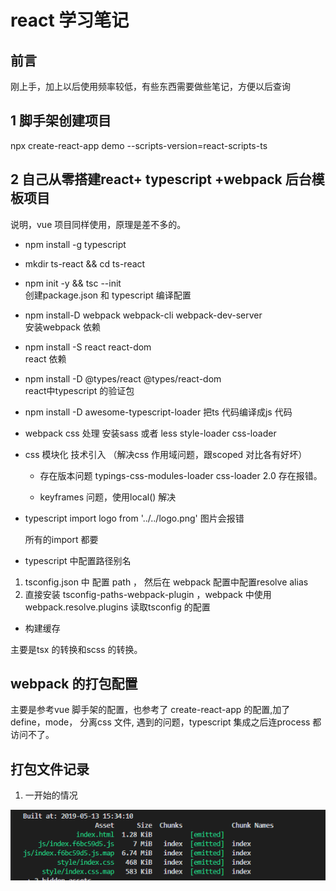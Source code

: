 # react 学习笔记

## 前言
刚上手，加上以后使用频率较低，有些东西需要做些笔记，方便以后查询

## 1 脚手架创建项目
npx create-react-app demo --scripts-version=react-scripts-ts

## 2 自己从零搭建react+ typescript +webpack 后台模板项目

说明，vue 项目同样使用，原理是差不多的。

* npm install -g typescript

* mkdir ts-react && cd ts-react

* npm init -y && tsc --init   
    创建package.json 和 typescript 编译配置

* npm install-D webpack webpack-cli webpack-dev-server  
    安装webpack 依赖

* npm install -S react react-dom   
    react 依赖
 
* npm install -D @types/react @types/react-dom  
    react中typescript 的验证包

* npm install -D awesome-typescript-loader 
    把ts 代码编译成js 代码

* webpack css 处理 
    安装sass 或者 less  style-loader css-loader


* css 模块化 技术引入 （解决css 作用域问题，跟scoped 对比各有好坏）

    - 存在版本问题 
        typings-css-modules-loader  css-loader 2.0 存在报错。

    - keyframes 问题，使用local() 解决

*  typescript import logo from '../../logo.png'  图片会报错

   所有的import 都要 

* typescript 中配置路径别名

1. tsconfig.json 中 配置 path ， 然后在 webpack 配置中配置resolve alias 
2. 直接安装 tsconfig-paths-webpack-plugin ，webpack 中使用 webpack.resolve.plugins 读取tsconfig 的配置

* 构建缓存

主要是tsx 的转换和scss 的转换。


## webpack 的打包配置

主要是参考vue 脚手架的配置，也参考了 create-react-app 的配置,加了 define，mode， 分离css 文件, 遇到的问题，typescript 集成之后连process 都访问不了。



## 打包文件记录

1. 一开始的情况

![Image text](https://github.com/5201314999/jrNoteWebsite/blob/master/docs/react_1.png)










